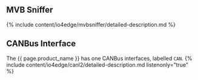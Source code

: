 ## MVB Sniffer
{% include content/io4edge/mvbsniffer/detailed-description.md %}


## CANBus Interface

The {{ page.product_name }} has one CANBus interfaces, labelled `CAN`.
{% include content/io4edge/canl2/detailed-description.md listenonly="true" %}
